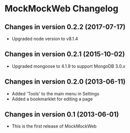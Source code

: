 MockMockWeb Changelog
=====================

Changes in version 0.2.2 (2017-07-17)
-------------------------------------

* Upgraded node version to v8.1.4

Changes in version 0.2.1 (2015-10-02)
-------------------------------------

* Upgraded mongoose to 4.1.9 to support MongoDB 3.0.x

Changes in version 0.2.0 (2013-06-11)
-------------------------------------

* Added 'Tools' to the main menu in Settings
* Added a bookmarklet for editing a page


Changes in version 0.1 (2013-06-01)
-------------------------------------

* This is the first release of MockMockWeb
